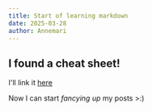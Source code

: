 ```yaml
---
title: Start of learning markdown
date: 2025-03-28
author: Annemari
---
```


## I found a cheat sheet!
I'll link it [here](h[ttps://www.example.com](https://www.markdownguide.org/cheat-sheet/))

Now I can start *fancying up* my posts >:) 
